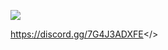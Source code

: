 ![](https://github.com/Powerforce00/Area1451/assets/145535983/645fc953-8a4f-409e-b3d8-8893045355a8)

<a id="Join Discord!!">https://discord.gg/7G4J3ADXFE</>

